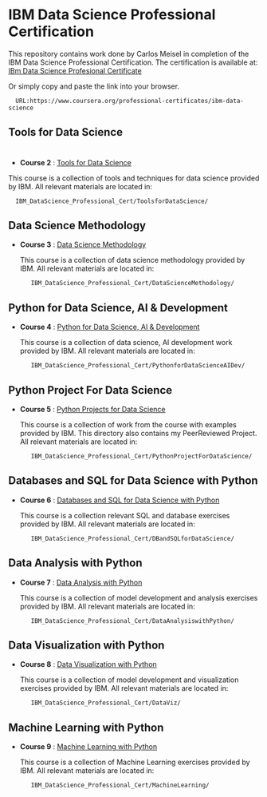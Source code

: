 # IBM Data Science Professional Certification

This repository contains work done by Carlos Meisel in completion of the IBM Data Science Professional Certification. The certification is available at:
[IBm Data Science Profesional Certificate](https://www.coursera.org/professional-certificates/ibm-data-science)

 Or simply copy and paste the link into your browser.

      URL:https://www.coursera.org/professional-certificates/ibm-data-science

 

##  Tools for Data Science
#
* __Course 2__ : [Tools for Data Science](https://coursera.org/share/904d66f59a889068beda90493d01f6b0)

This course is a collection of tools and techniques for data science provided by IBM. All relevant materials are located in:

      IBM_DataScience_Professional_Cert/ToolsforDataScience/

## Data Science Methodology

* __Course 3__ : [Data Science Methodology](https://coursera.org/share/36a2b21ab6f4f126b014b3e2282ae333)

   This course is a collection of data science methodology provided by IBM. All relevant materials are located in:
   
         IBM_DataScience_Professional_Cert/DataScienceMethodology/

## Python for Data Science, AI & Development

* __Course 4__ : [Python for Data Science, AI & Development](https://coursera.org/share/cf432eb4514df81567a668806d5c9dc4)

   This course is a collection of data science, AI development work provided by IBM. All relevant materials are located in:
   
         IBM_DataScience_Professional_Cert/PythonforDataScienceAIDev/

## Python Project For Data Science

* __Course 5__ : [Python Projects for Data Science](https://www.coursera.org/learn/python-project-for-data-science?specialization=ibm-data-science)

   This course is a collection of work from the course with examples provided by IBM. This directory also contains my PeerReviewed Project. All relevant materials are located in:
   
         IBM_DataScience_Professional_Cert/PythonProjectForDataScience/

## Databases and SQL for Data Science with Python

* __Course 6__ : [Databases and SQL for Data Science with Python](https://coursera.org/share/911dfd11d8aa945c854d4426cc35cb37)

   This course is a collection relevant SQL and database exercises provided by IBM. All relevant materials are located in:
   
         IBM_DataScience_Professional_Cert/DBandSQLforDataScience/

## Data Analysis with Python

* __Course 7__ : [Data Analysis with Python](https://coursera.org/share/fcfcc2b24bdc08e43117de448729bc25)

   This course is a collection of model development and analysis exercises provided by IBM. All relevant materials are located in:
   
         IBM_DataScience_Professional_Cert/DataAnalysiswithPython/

## Data Visualization with Python

* __Course 8__ : [Data Visualization with Python](https://coursera.org/share/4570d67cea4c01b73f33f550e2c09aaa)

   This course is a collection of model development and visualization exercises provided by IBM. All relevant materials are located in:
   
         IBM_DataScience_Professional_Cert/DataViz/

## Machine Learning with Python

* __Course 9__ : [Machine Learning with Python](https://coursera.org/share/79f6d138f3a2e08d8733e911e342cf81)

   This course is a collection of Machine Learning exercises provided by IBM. All relevant materials are located in:
   
         IBM_DataScience_Professional_Cert/MachineLearning/